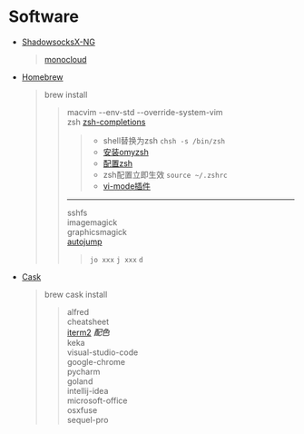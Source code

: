 # Software
* [ShadowsocksX-NG](https://github.com/shadowsocks/ShadowsocksX-NG/releases/)
  > [monocloud](https://monocloud.com.au)
* [Homebrew](https://brew.sh/)
  >brew install
  >>macvim --env-std --override-system-vim  
  >>zsh [zsh-completions](https://github.com/zsh-users/zsh-completions)  
  >>>* shell替换为zsh `chsh -s /bin/zsh`  
  >>>* [安装omyzsh](http://ohmyz.sh/)  
  >>>* [配置zsh](.zshrc)  
  >>>* zsh配置立即生效 `source ~/.zshrc`  
  >>>* [vi-mode插件](https://github.com/robbyrussell/oh-my-zsh/tree/master/plugins/vi-mode)  
  >>****
  >>sshfs  
  >>imagemagick  
  >>graphicsmagick  
  >>[autojump](https://www.jianshu.com/p/51e71087f732) 
  >>> `jo xxx` `j xxx` `d`  
  
* [Cask](http://caskroom.github.io/)
  >brew cask install
  >>alfred  
  >>cheatsheet  
  >>[iterm2](https://github.com/mbadolato/iTerm2-Color-Schemes) ***配色***   
  >>keka  
  >>visual-studio-code  
  >>google-chrome  
  >>pycharm  
  >>goland  
  >>intellij-idea  
  >>microsoft-office  
  >>osxfuse  
  >>sequel-pro